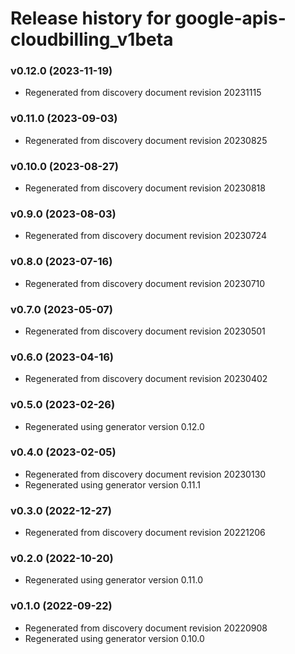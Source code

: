 # Release history for google-apis-cloudbilling_v1beta

### v0.12.0 (2023-11-19)

* Regenerated from discovery document revision 20231115

### v0.11.0 (2023-09-03)

* Regenerated from discovery document revision 20230825

### v0.10.0 (2023-08-27)

* Regenerated from discovery document revision 20230818

### v0.9.0 (2023-08-03)

* Regenerated from discovery document revision 20230724

### v0.8.0 (2023-07-16)

* Regenerated from discovery document revision 20230710

### v0.7.0 (2023-05-07)

* Regenerated from discovery document revision 20230501

### v0.6.0 (2023-04-16)

* Regenerated from discovery document revision 20230402

### v0.5.0 (2023-02-26)

* Regenerated using generator version 0.12.0

### v0.4.0 (2023-02-05)

* Regenerated from discovery document revision 20230130
* Regenerated using generator version 0.11.1

### v0.3.0 (2022-12-27)

* Regenerated from discovery document revision 20221206

### v0.2.0 (2022-10-20)

* Regenerated using generator version 0.11.0

### v0.1.0 (2022-09-22)

* Regenerated from discovery document revision 20220908
* Regenerated using generator version 0.10.0

